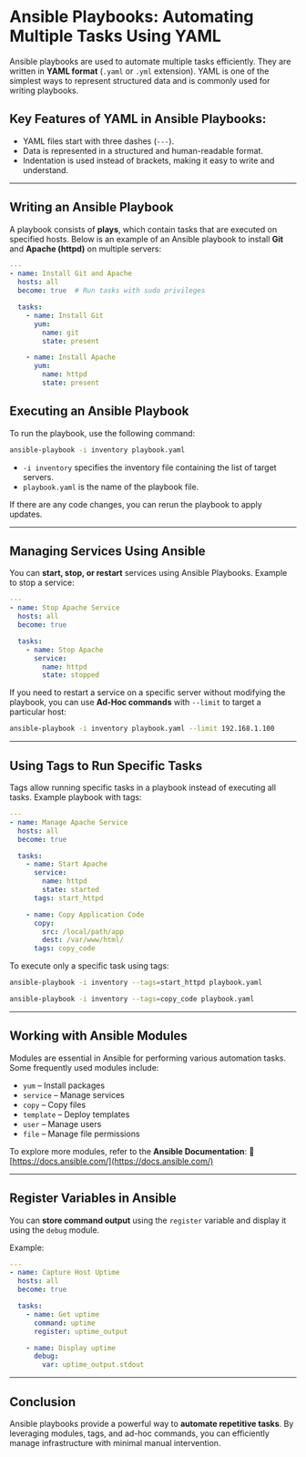 # Ansible Playbooks: Automating Multiple Tasks Using YAML

Ansible playbooks are used to automate multiple tasks efficiently. They are written in **YAML format** (`.yaml` or `.yml` extension). YAML is one of the simplest ways to represent structured data and is commonly used for writing playbooks.

## Key Features of YAML in Ansible Playbooks:
- YAML files start with three dashes (`---`).
- Data is represented in a structured and human-readable format.
- Indentation is used instead of brackets, making it easy to write and understand.

---

## Writing an Ansible Playbook
A playbook consists of **plays**, which contain tasks that are executed on specified hosts. Below is an example of an Ansible playbook to install **Git** and **Apache (httpd)** on multiple servers:

```yaml
---
- name: Install Git and Apache
  hosts: all
  become: true  # Run tasks with sudo privileges

  tasks:
    - name: Install Git
      yum:
        name: git
        state: present

    - name: Install Apache
      yum:
        name: httpd
        state: present
```

## Executing an Ansible Playbook
To run the playbook, use the following command:

```bash
ansible-playbook -i inventory playbook.yaml
```
- `-i inventory` specifies the inventory file containing the list of target servers.
- `playbook.yaml` is the name of the playbook file.

If there are any code changes, you can rerun the playbook to apply updates.

---

## Managing Services Using Ansible
You can **start, stop, or restart** services using Ansible Playbooks. Example to stop a service:

```yaml
---
- name: Stop Apache Service
  hosts: all
  become: true

  tasks:
    - name: Stop Apache
      service:
        name: httpd
        state: stopped
```

If you need to restart a service on a specific server without modifying the playbook, you can use **Ad-Hoc commands** with `--limit` to target a particular host:

```bash
ansible-playbook -i inventory playbook.yaml --limit 192.168.1.100
```

---

## Using Tags to Run Specific Tasks
Tags allow running specific tasks in a playbook instead of executing all tasks. Example playbook with tags:

```yaml
---
- name: Manage Apache Service
  hosts: all
  become: true

  tasks:
    - name: Start Apache
      service:
        name: httpd
        state: started
      tags: start_httpd

    - name: Copy Application Code
      copy:
        src: /local/path/app
        dest: /var/www/html/
      tags: copy_code
```

To execute only a specific task using tags:

```bash
ansible-playbook -i inventory --tags=start_httpd playbook.yaml
```

```bash
ansible-playbook -i inventory --tags=copy_code playbook.yaml
```

---

## Working with Ansible Modules
Modules are essential in Ansible for performing various automation tasks. Some frequently used modules include:
- `yum` – Install packages
- `service` – Manage services
- `copy` – Copy files
- `template` – Deploy templates
- `user` – Manage users
- `file` – Manage file permissions

To explore more modules, refer to the **Ansible Documentation**:
🔗 [https://docs.ansible.com/](https://docs.ansible.com/)

---

## Register Variables in Ansible
You can **store command output** using the `register` variable and display it using the `debug` module.

Example:

```yaml
---
- name: Capture Host Uptime
  hosts: all
  become: true

  tasks:
    - name: Get uptime
      command: uptime
      register: uptime_output

    - name: Display uptime
      debug:
        var: uptime_output.stdout
```

---

## Conclusion
Ansible playbooks provide a powerful way to **automate repetitive tasks**. By leveraging modules, tags, and ad-hoc commands, you can efficiently manage infrastructure with minimal manual intervention.



